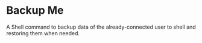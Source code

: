 # Backup Me
A Shell command to backup data of the already-connected user to shell and restoring them when needed.

